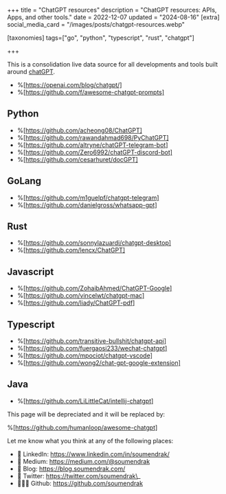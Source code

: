 +++
title = "ChatGPT resources"
description = "ChatGPT resources: APIs, Apps, and other tools."
date = 2022-12-07
updated = "2024-08-16"
[extra]
social_media_card = "/images/posts/chatgpt-resources.webp"

[taxonomies]
tags=["go", "python", "typescript", "rust", "chatgpt"]

+++

This is a consolidation live data source for all developments and tools built around [chatGPT](https://chat.openai.com/chat).

- %[https://openai.com/blog/chatgpt/]
- %[https://github.com/f/awesome-chatgpt-prompts]

## Python

- %[https://github.com/acheong08/ChatGPT]
- %[https://github.com/rawandahmad698/PyChatGPT]
- %[https://github.com/altryne/chatGPT-telegram-bot]
- %[https://github.com/Zero6992/chatGPT-discord-bot]
- %[https://github.com/cesarhuret/docGPT]

## GoLang

- %[https://github.com/m1guelpf/chatgpt-telegram]
- %[https://github.com/danielgross/whatsapp-gpt]

## Rust

- %[https://github.com/sonnylazuardi/chatgpt-desktop]
- %[https://github.com/lencx/ChatGPT]

## Javascript

- %[https://github.com/ZohaibAhmed/ChatGPT-Google]
- %[https://github.com/vincelwt/chatgpt-mac]
- %[https://github.com/liady/ChatGPT-pdf]

## Typescript

- %[https://github.com/transitive-bullshit/chatgpt-api]
- %[https://github.com/fuergaosi233/wechat-chatgpt]
- %[https://github.com/mpociot/chatgpt-vscode]
- %[https://github.com/wong2/chat-gpt-google-extension]

## Java

- %[https://github.com/LiLittleCat/intellij-chatgpt]

This page will be depreciated and it will be replaced by:

%[https://github.com/humanloop/awesome-chatgpt]

Let me know what you think at any of the following places:

- 🔗 LinkedIn: https://www.linkedin.com/in/soumendrak/
- 📝 Medium: https://medium.com/@soumendrak
- 📖 Blog: https://blog.soumendrak.com/
- 🐥 Twitter: https://twitter.com/soumendrak\_
- 🧑🏻‍💻 Github: https://github.com/soumendrak
